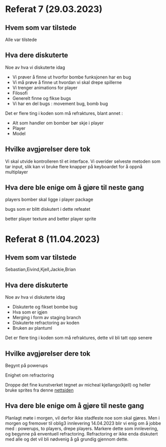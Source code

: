 <h1>Referat 7 (29.03.2023)</h1>
<h2>Hvem som var tilstede</h2>
    <p>Alle var tilstede</p>
<h2>Hva dere diskuterte</h2>
    <p> Noe av hva vi diskuterte idag
        <ul>
            <li>Vi prøver å finne ut hvorfor bombe funksjonen har en bug</li>
            <li>Vi må prøve å finne ut hvordan vi skal drepe spillerne</li>
            <li>Vi trenger animations for player</li>
            <li>Filosofi</li>
            <li>Generelt finne og fikse bugs</li>
            <li>Vi har en del bugs : movement bug, bomb bug</li>
        </ul>
    </p>
    <p>Det er flere ting i koden som må refraktures, blant annet : </p>
    <ul>
        <li>Alt som handler om bomber bør skje i player</li>
        <li>Player</li>
        <li>Model</li>
    </ul>
<h2>Hvilke avgjørelser dere tok</h2>
    <p>Vi skal utvide kontrolleren til et interface. Vi overider selveste metoden som tar input, slik kan vi bruke flere knapper på keyboardet for å oppnå multiplayer</p>
    <p></p>
<h2>Hva dere ble enige om å gjøre til neste gang</h2>
    <p>players bomber skal ligge i player package</p>
    <p>bugs som er blitt diskutert i dette refeatet</p>
    <p>better player texture and better player sprite</p>

<h1>Referat 8 (11.04.2023)</h1>
<h2>Hvem som var tilstede</h2>
    <p>Sebastian,Eivind,Kjell,Jackie,Brian</p>
<h2>Hva dere diskuterte</h2>
    <p> Noe av hva vi diskuterte idag
        <ul>
            <li>Diskuterte og fikset bombe bug</li>
            <li>Hva som er igjen</li>
            <li>Merging i form av staging branch</li>
            <li>Diskuterte refractoring av koden</li>
            <li>Bruken av plantuml</li>
        </ul>
    </p>
    <p>Det er flere ting i koden som må refraktures, dette vil bli tatt opp senere </p>
<h2>Hvilke avgjørelser dere tok</h2>
    <p>Begynt på powerups</p>
    <p>Enighet om refractoring</p>
    <p>Droppe det fine kunstverket tegnet av micheal kjellango(kjell) og heller bruke sprites fra denne <a href="https://www.spriters-resource.com/fullview/7943/">nettsiden</a> </p>
<h2>Hva dere ble enige om å gjøre til neste gang</h2>
    <p>Planlagt møte i morgen, vil derfor ikke stadfeste noe som skal gjøres. Men i morgen og fremover til oblig3 innlevering 14.04.2023 blir vi enig om å jobbe med :
    powerups,
    to players,
    drepe players.
    Markere dette som innlevering, og begynne på enventuell refractoring. Refractoring er ikke enda diskutert med alle og det vil bli nødvenig å gå grundig gjennom dette.
    </p>
